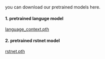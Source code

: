 you can download our pretrained models here.

#### 1. pretrained languge model
[language_context.pth](https://drive.google.com/file/d/1sayx7qwOd79XE4RFdvSXG3zyQH4FpyYJ/view?usp=sharing)
#### 2. pretrained rstnet model
[rstnet.pth](https://drive.google.com/file/d/13Faz1NIjvwSqBofDo7yO94bgbEdFtKgE/view?usp=sharing)
